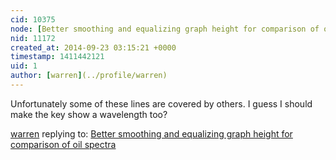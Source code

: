 ```yaml
---
cid: 10375
node: [Better smoothing and equalizing graph height for comparison of oil spectra](../notes/warren/09-23-2014/better-smoothing-and-equalizing-graph-height-for-comparison-of-oil-spectra)
nid: 11172
created_at: 2014-09-23 03:15:21 +0000
timestamp: 1411442121
uid: 1
author: [warren](../profile/warren)
---
```


Unfortunately some of these lines are covered by others. I guess I should make the key show a wavelength too?

[warren](../profile/warren) replying to: [Better smoothing and equalizing graph height for comparison of oil spectra](../notes/warren/09-23-2014/better-smoothing-and-equalizing-graph-height-for-comparison-of-oil-spectra)

